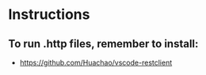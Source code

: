 # Instructions

## To run .http files, remember to install:

- https://github.com/Huachao/vscode-restclient
